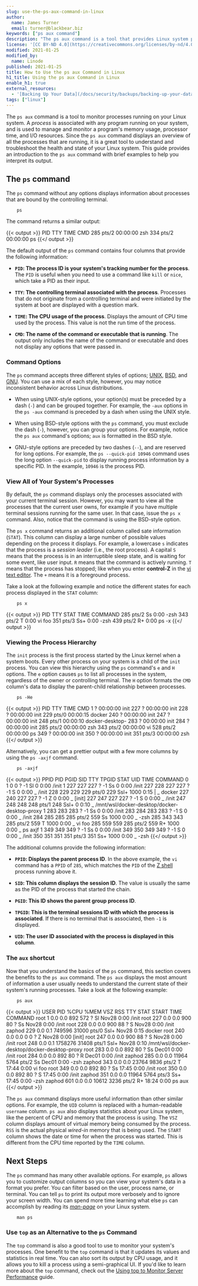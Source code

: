```yaml
---
slug: use-the-ps-aux-command-in-linux
author:
  name: James Turner
  email: turner@blackbear.biz
keywords: ["ps aux command"]
description: "The ps aux command is a tool that provides Linux system process information. This guide explain why that matters, and how to use it.'"
license: '[CC BY-ND 4.0](https://creativecommons.org/licenses/by-nd/4.0)'
modified: 2021-01-25
modified_by:
  name: Linode
published: 2021-01-25
title: How to Use the ps aux Command in Linux
h1_title: Using the ps aux Command in Linux
enable_h1: true
external_resources:
  - '[Backing Up Your Data](/docs/security/backups/backing-up-your-data/)'
tags: ["linux"]
---
```

The `ps aux` command is a tool to monitor processes running on your Linux system. A *process* is associated with any program running on your system, and is used to manage and monitor a program's memory usage, processor time, and I/O resources. Since the `ps aux` command displays an overview of all the processes that are running, it is a great tool to understand and troubleshoot the health and state of your Linux system. This guide provides an introduction to the `ps aux` command with brief examples to help you interpret its output.

## The `ps` command

The `ps` command without any options displays information about processes that are bound by the controlling terminal.

        ps

The command returns a similar output:

{{< output >}}
PID TTY      TIME     CMD
285 pts/2    00:00:00 zsh
334 pts/2    00:00:00 ps
{{</ output >}}

The default output of the `ps` command contains four columns that provide the following information:

- **`PID`: The process ID is your system's tracking number for the process**. The `PID` is useful when you need to use a command like `kill` or `nice`, which take a PID as their input.

- **`TTY`: The controlling terminal associated with the process**. Processes that do not originate from a controlling terminal and were initiated by the system at boot are displayed with a question mark.

- **`TIME`: The CPU usage of the process**. Displays the amount of CPU time used by the process. This value is not the run time of the process.

- **`CMD`: The name of the command or executable that is running**. The output only includes the name of the command or executable and does not display any options that were passed in.

### Command Options

The `ps` command accepts three different styles of options; [UNIX](https://en.wikipedia.org/wiki/Unix), [BSD](https://en.wikipedia.org/wiki/Berkeley_Software_Distribution), and [GNU](https://en.wikipedia.org/wiki/GNU). You can use a mix of each style, however, you may notice inconsistent behavior across Linux distributions.

- When using UNIX-style options, your option(s) must be preceded by a dash (`-`) and can be grouped together. For example, the `-aux` options in the `ps -aux` command is preceded by a dash when using the UNIX style.

- When using BSD-style options with the `ps` command, you must exclude the dash (`-`), however, you can group your options. For example, notice the `ps aux` command's options; `aux` is formatted in the BSD style.

- GNU-style options are preceded by two dashes (`--`), and are reserved for long options. For example, the `ps --quick-pid 10946` command uses the long option `--quick-pid` to display running process information by a specific PID. In the example, `10946` is the process PID.

### View All of Your System's Processes

By default, the `ps` command displays only the processes associated with your current terminal session. However, you may want to view all the processes that the current user owns, for example if you have multiple terminal sessions running for the same user. In that case, issue the `ps x` command. Also, notice that the command is using the BSD-style option.

The `ps x` command returns an additional column called sate information (`STAT`). This column can display a large number of possible values depending on the process it displays. For example, a lowercase `s` indicates that the process is a *session leader* (i.e., the root process). A capital `S` means that the process is in an interruptible sleep state, and is waiting for some event, like user input. `R` means that the command is actively running. `T` means that the process has stopped; like when you enter **control-Z** in the [vi text editor](https://en.wikipedia.org/wiki/Vi). The `+` means it is a foreground process.

Take a look at the following example and notice the different states for each process displayed in the `STAT` column:

        ps x

{{< output >}}
PID TTY      STAT   TIME COMMAND
285 pts/2    Ss     0:00 -zsh
343 pts/2    T      0:00 vi foo
351 pts/3    Ss+    0:00 -zsh
439 pts/2    R+     0:00 ps -x
{{</ output >}}

### Viewing the Process Hierarchy

The `init` process is the first process started by the Linux kernel when a system boots. Every other process on your system is a child of the `init` process. You can view this hierarchy using the `ps` command's `e` and `H` options. The `e` option causes `ps` to list all processes in the system, regardless of the owner or controlling terminal. The `H` option formats the `CMD` column's data to display the parent-child relationship between processes.

        ps -He

{{< output >}}
PID TTY      TIME     CMD
1 ?          00:00:00  init
227 ?        00:00:00   init
228 ?        00:00:00     init
229 pts/0    00:00:15       docker
240 ?        00:00:00     init <defunct>
247 ?        00:00:00     init
248 pts/1    00:00:10       docker-desktop-
283 ?        00:00:00   init
284 ?        00:00:00     init
285 pts/2    00:00:00       zsh
343 pts/2    00:00:00         vi
528 pts/2    00:00:00         ps
349 ?        00:00:00   init
350 ?        00:00:00     init
351 pts/3    00:00:00       zsh
{{</ output >}}

Alternatively, you can get a prettier output with a few more columns by using the `ps -axjf` command.

        ps -axjf

{{< output >}}
PPID   PID  PGID   SID TTY      TPGID STAT   UID   TIME COMMAND
    0     1     0     0 ?           -1 Sl       0   0:00 /init
    1   227   227   227 ?           -1 Ss       0   0:00 /init
  227   228   227   227 ?           -1 S        0   0:00  \_ /init
  228   229   229   229 pts/0      229 Ssl+  1000   0:15  |   \_ docker
  227   240   227   227 ?           -1 Z        0   0:00  \_ [init] <defunct>
  227   247   227   227 ?           -1 S        0   0:00  \_ /init
  247   248   248   248 pts/1      248 Ssl+     0   0:10      \_ /mnt/wsl/docker-desktop/docker-desktop-proxy
    1   283   283   283 ?           -1 Ss       0   0:00 /init
  283   284   283   283 ?           -1 S        0   0:00  \_ /init
  284   285   285   285 pts/2      559 Ss    1000   0:00      \_ -zsh
  285   343   343   285 pts/2      559 T     1000   0:00          \_ vi foo
  285   559   559   285 pts/2      559 R+    1000   0:00          \_ ps axjf
    1   349   349   349 ?           -1 Ss       0   0:00 /init
  349   350   349   349 ?           -1 S        0   0:00  \_ /init
  350   351   351   351 pts/3      351 Ss+   1000   0:00      \_ -zsh
{{</ output >}}

The additional columns provide the following information:

- **`PPID`: Displays the parent process ID**. In the above example, the `vi` command has a `PPID` of `285`, which matches the `PID` of the [Z shell](https://en.wikipedia.org/wiki/Z_shell) process running above it.

- **`SID`: This column displays the session ID**. The value is usually the same as the PID of the process that started the chain.

- **`PGID`: This ID shows the parent group process ID**.

- **`TPGID`: This is the terminal sessions ID with which the process is associated**. If there is no terminal that is associated, then `-1` is displayed.

- **`UID`: The user ID associated with the process is displayed in this column**.

### The `aux` shortcut

Now that you understand the basics of the `ps` command, this section covers the benefits to the `ps aux` command. The `ps aux` displays the most amount of information a user usually needs to understand the current state of their system's running processes. Take a look at the following example:

        ps aux

{{< output >}}
USER       PID %CPU %MEM    VSZ   RSS TTY      STAT START   TIME COMMAND
root         1  0.0  0.0    892   572 ?        Sl   Nov28   0:00 /init
root       227  0.0  0.0    900    80 ?        Ss   Nov28   0:00 /init
root       228  0.0  0.0    900    88 ?        S    Nov28   0:00 /init
zaphod     229  0.0  0.1 749596 31000 pts/0    Ssl+ Nov28   0:15 docker
root       240  0.0  0.0      0     0 ?        Z    Nov28   0:00 [init] <defunct>
root       247  0.0  0.0    900    88 ?        S    Nov28   0:00 /init
root       248  0.0  0.1 1758276 31408 pts/1   Ssl+ Nov28   0:10 /mnt/wsl/docker-desktop/docker-desktop-proxy
root       283  0.0  0.0    892    80 ?        Ss   Dec01   0:00 /init
root       284  0.0  0.0    892    80 ?        R    Dec01   0:00 /init
zaphod     285  0.0  0.0  11964  5764 pts/2    Ss   Dec01   0:00 -zsh
zaphod     343  0.0  0.0  23764  9836 pts/2    T    17:44   0:00 vi foo
root       349  0.0  0.0    892    80 ?        Ss   17:45   0:00 /init
root       350  0.0  0.0    892    80 ?        S    17:45   0:00 /init
zaphod     351  0.0  0.0  11964  5764 pts/3    Ss+  17:45   0:00 -zsh
zaphod     601  0.0  0.0  10612  3236 pts/2    R+   18:24   0:00 ps aux
{{</ output >}}

The `ps aux` command displays more useful information than other similar options. For example, the `UID` column is replaced with a human-readable `username` column. `ps aux` also displays statistics about your Linux system, like the percent of CPU and memory that the process is using. The `VSZ` column displays amount of virtual memory being consumed by the process. `RSS` is the actual physical *wired-in* memory that is being used. The `START` column shows the date or time for when the process was started. This is different from the CPU time reported by the `TIME` column.

## Next Steps

The `ps` command has many other available options. For example, `ps` allows you to customize output columns so you can view your system's data in a format you prefer. You can filter based on the user, process name, or terminal. You can tell `ps` to print its output more verbosely and to ignore your screen width. You can spend more time learning what else `ps` can accomplish by reading its [*man-page*](https://en.wikipedia.org/wiki/Man_page) on your Linux system.

        man ps

### Use `top` as an Alternative to the `ps` Command

The `top` command is also a good tool to use to monitor your system's processes. One benefit to the `top` command is that it updates its values and statistics in real time. You can also sort its output by CPU usage, and it allows you to kill a process using a semi-graphical UI. If you'd like to learn more about the `top` command, check out the [Using top to Monitor Server Performance](/docs/guides/top-htop-iotop/) guide.

